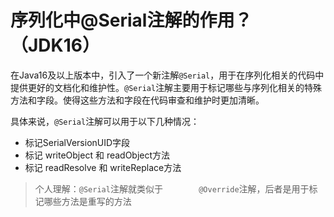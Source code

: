 # 序列化中@Serial注解的作用？（JDK16）

在Java16及以上版本中，引入了一个新注解`@Serial`，用于在序列化相关的代码中提供更好的文档化和维护性。`@Serial`注解主要用于标记哪些与序列化相关的特殊方法和字段。使得这些方法和字段在代码审查和维护时更加清晰。

具体来说，`@Serial`注解可以用于以下几种情况：

-   标记SerialVersionUID字段
-   标记  writeObject 和 readObject方法
-   标记 readResolve 和 writeReplace方法

>   个人理解：`@Serial`注解就类似于`        @Override`注解，后者是用于标记哪些方法是重写的方法
